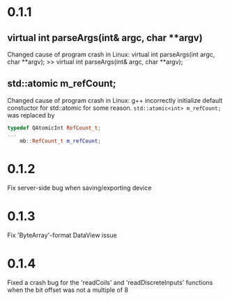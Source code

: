 # 0.1.1

## virtual int parseArgs(int& argc, char **argv)

Changed cause of program crash in Linux:
virtual int parseArgs(int argc, char **argv); >> virtual int parseArgs(int& argc, char **argv);

## std::atomic<int> m_refCount;

Changed cause of program crash in Linux:
g++ incorrectly initialize default constuctor for std::atomic<int> for some reason.
`std::atomic<int> m_refCount;` was replaced by

```cpp 
typedef QAtomicInt RefCount_t;
...
    mb::RefCount_t m_refCount;                 
```

# 0.1.2

Fix server-side bug when saving/exporting device

# 0.1.3

Fix 'ByteArray'-format DataView issue

# 0.1.4

Fixed a crash bug for the 'readCoils' and 'readDiscreteInputs' functions when the bit offset was not a multiple of 8